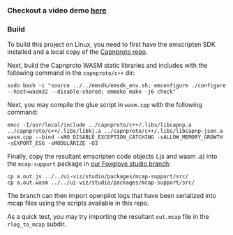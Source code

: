 
### Checkout a video demo [here](https://www.youtube.com/watch?v=-hzAsE0ymho&feature=youtu.be)

### Build

To build this project on Linux, you need to first have the emscripten SDK installed and a local copy of the [Capnproto repo](https://github.com/capnproto/capnproto).

Next, build the Capnproto WASM static libraries and includes with the following command in the `capnproto/c++` dir:

```
sudo bash -c "source ../../emsdk/emsdk_env.sh; emconfigure ./configure --host=wasm32 --disable-shared; emmake make -j6 check"
```

Next, you may compile the glue script in `wasm.cpp` with the following command:

```
emcc -I/usr/local/include ../capnproto/c++/.libs/libcapnp.a ../capnproto/c++/.libs/libkj.a ../capnproto/c++/.libs/libcapnp-json.a wasm.cpp --bind -sNO_DISABLE_EXCEPTION_CATCHING -sALLOW_MEMORY_GROWTH -sEXPORT_ES6 -sMODULARIZE -O3
```

Finally, copy the resultant emscripten code objects (.js and wasm .a) into the `mcap-support` package in [our Foxglove studio branch]([https://github.com/jon-chuang/studio](https://github.com/jon-chuang/studio/tree/jon/wasm-parse-capnproto)):

```
cp a.out.js ../../ui-viz/studio/packages/mcap-support/src/
cp a.out.wasm ../../ui-viz/studio/packages/mcap-support/src/
```

The branch can then import openpilot logs that have been serialized into mcap files using the scripts available in this repo. 

As a quick test, you may try importing the resultant `out.mcap` file in the `rlog_to_mcap` subdir.

